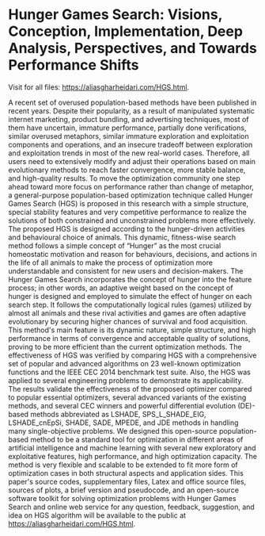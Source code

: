 # Hunger Games Search: Visions, Conception, Implementation, Deep Analysis, Perspectives, and Towards Performance Shifts
Visit for all files: https://aliasgharheidari.com/HGS.html. 

A recent set of overused population-based methods have been published in recent years. Despite their popularity, as a result of manipulated systematic internet marketing, product bundling, and advertising techniques, most of them have uncertain, immature performance, partially done verifications, similar overused metaphors, similar immature exploration and exploitation components and operations, and an insecure tradeoff between exploration and exploitation trends in most of the new real-world cases. Therefore, all users need to extensively modify and adjust their operations based on main evolutionary methods to reach faster convergence, more stable balance, and high-quality results. To move the optimization community one step ahead toward more focus on performance rather than change of metaphor, a general-purpose population-based optimization technique called Hunger Games Search (HGS) is proposed in this research with a simple structure, special stability features and very competitive performance to realize the solutions of both constrained and unconstrained problems more effectively. The proposed HGS is designed according to the hunger-driven activities and behavioural choice of animals. This dynamic, fitness-wise search method follows a simple concept of “Hunger” as the most crucial homeostatic motivation and reason for behaviours, decisions, and actions in the life of all animals to make the process of optimization more understandable and consistent for new users and decision-makers. The Hunger Games Search incorporates the concept of hunger into the feature process; in other words, an adaptive weight based on the concept of hunger is designed and employed to simulate the effect of hunger on each search step. It follows the computationally logical rules (games) utilized by almost all animals and these rival activities and games are often adaptive evolutionary by securing higher chances of survival and food acquisition. This method's main feature is its dynamic nature, simple structure, and high performance in terms of convergence and acceptable quality of solutions, proving to be more efficient than the current optimization methods. The effectiveness of HGS was verified by comparing HGS with a comprehensive set of popular and advanced algorithms on 23 well-known optimization functions and the IEEE CEC 2014 benchmark test suite. Also, the HGS was applied to several engineering problems to demonstrate its applicability. The results validate the effectiveness of the proposed optimizer compared to popular essential optimizers, several advanced variants of the existing methods, and several CEC winners and powerful differential evolution (DE)-based methods abbreviated as LSHADE, SPS_L_SHADE_EIG, LSHADE_cnEpSi, SHADE, SADE, MPEDE, and JDE methods in handling many single-objective problems. We designed this open-source population-based method to be a standard tool for optimization in different areas of artificial intelligence and machine learning with several new exploratory and exploitative features, high performance, and high optimization capacity. The method is very flexible and scalable to be extended to fit more form of optimization cases in both structural aspects and application sides. This paper's source codes, supplementary files, Latex and office source files, sources of plots, a brief version and pseudocode, and an open-source software toolkit for solving optimization problems with Hunger Games Search and online web service for any question, feedback, suggestion, and idea on HGS algorithm will be available to the public at https://aliasgharheidari.com/HGS.html.
